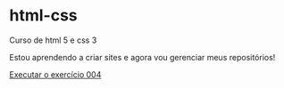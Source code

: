 # html-css
 Curso de html 5 e css 3 

 Estou aprendendo a criar sites e agora vou gerenciar meus repositórios!


<a href="https://luiz-guilherme-s.github.io/html-css/exercicios/cp004/index.html"> Executar o exercício 004</a>
